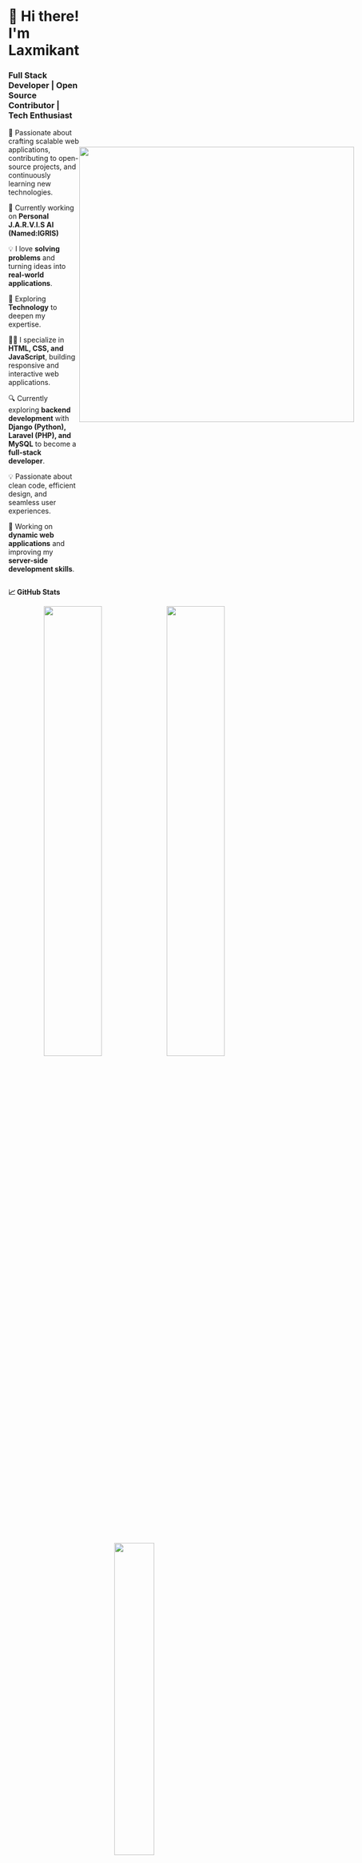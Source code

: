 <div style="display: flex; align-items: center; justify-content: space-between;">  
  <div>
    <h1>🚀 Hi there! I'm Laxmikant</h1>
    <h3>Full Stack Developer | Open Source Contributor | Tech Enthusiast</h3>
    <p>🌱 Passionate about crafting scalable web applications, contributing to open-source projects, and continuously learning new technologies.</p>
    <p>🔭 Currently working on <b>Personal J.A.R.V.I.S AI (Named:IGRIS)</b></p>
    <p>💡 I love <b>solving problems</b> and turning ideas into <b>real-world applications</b>.</p>
    <p>📖 Exploring <b>Technology</b> to deepen my expertise.</p>
    <p>👨‍💻 I specialize in <b>HTML, CSS, and JavaScript</b>, building responsive and interactive web applications.</p>
    <p>🔍 Currently exploring <b>backend development</b> with <b>Django (Python), Laravel (PHP), and MySQL</b> to become a <b>full-stack developer</b>.</p>  
    <p>💡 Passionate about clean code, efficient design, and seamless user experiences.</p>
    <p>🚀 Working on <b>dynamic web applications</b> and improving my <b>server-side development skills</b>.</p>  
  </div>

  <div>
    <img src="https://media1.giphy.com/media/MD0svLSDeudszrNrp0/100.webp?cid=790b7611d4tt3eh88k5e7bxn03u61mi9e6gwyxdede7si9ek&ep=v1_gifs_search&rid=100.webp&ct=g" width="550">
  </div>

</div>

**📈 GitHub Stats**
<div align="center"> <img src="https://github-readme-stats.vercel.app/api?username=LAXMIKANT02&show_icons=true&theme=dark&count_private=true" width="48%" /> <img src="https://github-readme-streak-stats.herokuapp.com/?user=LAXMIKANT02&theme=dark" width="48%" /> </div> <div align="center"> <img src="https://github-readme-stats.vercel.app/api/top-langs/?username=LAXMIKANT02&layout=compact&theme=dark" width="40%" /> </div>



**🌎 Connect with Me**

[![Portfolio](https://img.shields.io/badge/-Portfolio-blue?style=flat-square&logo=appveyor)](https://your-portfolio-link)
[![LinkedIn](https://img.shields.io/badge/-LinkedIn-blue?style=flat-square&logo=linkedin)](https://www.linkedin.com/in/laxmikant-dadagi-b559b332a)
[![Instagram](https://img.shields.io/badge/-Instagram-E4405F?style=flat-square&logo=instagram&logoColor=white)](https://instagram.com/dadagi_huduga_02)
[![Gmail](https://img.shields.io/badge/-Gmail-red?style=flat-square&logo=gmail&logoColor=white)](mailto:laxmikantdadagi@gmail.com)


**🏆 Achievements & Certifications:**
✨ Completed: Raise Digital (Web development project completion) 
🚀 Hackathon Winner: [Event Name]
🎯 Top Contributor: [Project/Open Source Repo Name]

🎨 Fun Facts About Me
🎮 Love playing **FREE_FIRE**

💡 A huge fan of clean and minimalistic UI/UX

🎤 Occasionally read books.


![GitHub Snake Animation](https://raw.githubusercontent.com/Laxmikant02/Laxmikant02/output/snake.svg)
